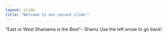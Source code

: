 ```yaml
---
layout: slide
title: "Welcome to our second slide!"
---
```

"East or West Shamama is the Best"- Shamz
Use the left arrow to go back!
